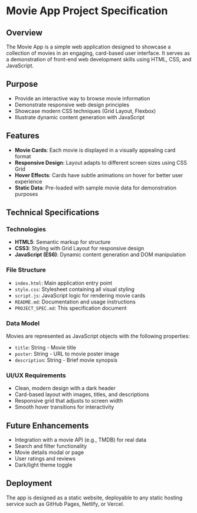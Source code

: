 # Movie App Project Specification

## Overview

The Movie App is a simple web application designed to showcase a collection of movies in an engaging, card-based user interface. It serves as a demonstration of front-end web development skills using HTML, CSS, and JavaScript.

## Purpose

- Provide an interactive way to browse movie information
- Demonstrate responsive web design principles
- Showcase modern CSS techniques (Grid Layout, Flexbox)
- Illustrate dynamic content generation with JavaScript

## Features

- **Movie Cards**: Each movie is displayed in a visually appealing card format
- **Responsive Design**: Layout adapts to different screen sizes using CSS Grid
- **Hover Effects**: Cards have subtle animations on hover for better user experience
- **Static Data**: Pre-loaded with sample movie data for demonstration purposes

## Technical Specifications

### Technologies
- **HTML5**: Semantic markup for structure
- **CSS3**: Styling with Grid Layout for responsive design
- **JavaScript (ES6)**: Dynamic content generation and DOM manipulation

### File Structure
- `index.html`: Main application entry point
- `style.css`: Stylesheet containing all visual styling
- `script.js`: JavaScript logic for rendering movie cards
- `README.md`: Documentation and usage instructions
- `PROJECT_SPEC.md`: This specification document

### Data Model
Movies are represented as JavaScript objects with the following properties:
- `title`: String - Movie title
- `poster`: String - URL to movie poster image
- `description`: String - Brief movie synopsis

### UI/UX Requirements
- Clean, modern design with a dark header
- Card-based layout with images, titles, and descriptions
- Responsive grid that adjusts to screen width
- Smooth hover transitions for interactivity

## Future Enhancements

- Integration with a movie API (e.g., TMDB) for real data
- Search and filter functionality
- Movie details modal or page
- User ratings and reviews
- Dark/light theme toggle

## Deployment

The app is designed as a static website, deployable to any static hosting service such as GitHub Pages, Netlify, or Vercel.
